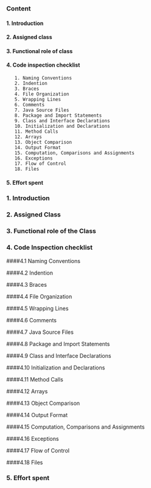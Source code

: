 



### __Content__

#### 1. Introduction

#### 2. Assigned class

#### 3. Functional role of class

#### 4. Code inspection checklist
       1. Naming Conventions
       2. Indention
       3. Braces
       4. File Organization
       5. Wrapping Lines
       6. Comments
       7. Java Source Files
       8. Package and Import Statements
       9. Class and Interface Declarations
       10. Initialization and Declarations
       11. Method Calls
       12. Arrays
       13. Object Comparison
       14. Output Format
       15. Computation, Comparisons and Assignments
       16. Exceptions
       17. Flow of Control
       18. Files
#### 5. Effort spent

### 1. Introduction

### 2. Assigned Class

### 3. Functional role of the Class

### 4. Code Inspection checklist
####4.1 Naming Conventions

####4.2 Indention

####4.3 Braces

####4.4 File Organization

####4.5 Wrapping Lines

####4.6 Comments

####4.7 Java Source Files

####4.8 Package and Import Statements

####4.9 Class and Interface Declarations

####4.10 Initialization and Declarations

####4.11 Method Calls

####4.12 Arrays

####4.13 Object Comparison

####4.14 Output Format

####4.15 Computation, Comparisons and Assignments

####4.16 Exceptions

####4.17 Flow of Control

####4.18 Files 

### 5. Effort spent
